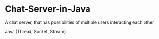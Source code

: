 # Chat-Server-in-Java
A chat server, that has possibilities of multiple users interacting each other

Java (Thread, Socket, Stream)
